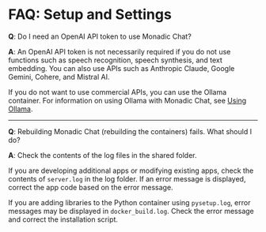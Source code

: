 # FAQ: Setup and Settings

**Q**: Do I need an OpenAI API token to use Monadic Chat?

**A**: An OpenAI API token is not necessarily required if you do not use functions such as speech recognition, speech synthesis, and text embedding. You can also use APIs such as Anthropic Claude, Google Gemini, Cohere, and Mistral AI.

If you do not want to use commercial APIs, you can use the Ollama container. For information on using Ollama with Monadic Chat, see [Using Ollama](./ollama).

---

**Q**: Rebuilding Monadic Chat (rebuilding the containers) fails. What should I do?

**A**: Check the contents of the log files in the shared folder.

If you are developing additional apps or modifying existing apps, check the contents of `server.log` in the log folder. If an error message is displayed, correct the app code based on the error message.

If you are adding libraries to the Python container using `pysetup.log`, error messages may be displayed in `docker_build.log`. Check the error message and correct the installation script.
